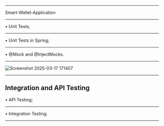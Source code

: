 *******************************************************************
Smart-Wallet-Application


*******************************************************************
• Unit Tests;
*******************************************************************
• Unit Tests in Spring;
*******************************************************************
• @Mock and @InjectMocks.
*******************************************************************
![Screenshot 2025-03-17 171407](https://github.com/user-attachments/assets/f2f54f36-9aef-4320-bf99-fe0381e3d558)


**********************************************************************************************************************
Integration and API Testing
------------------------------------------------------------------------------------------------------
• API Testing;
**********************************************************************************************************************
• Integration Testing.
**********************************************************************************************************************
